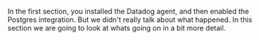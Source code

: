 In the first section, you installed the Datadog agent, and then enabled the Postgres integration. But we didn't really talk about what happened. In this section we are going to look at whats going on in a bit more detail.